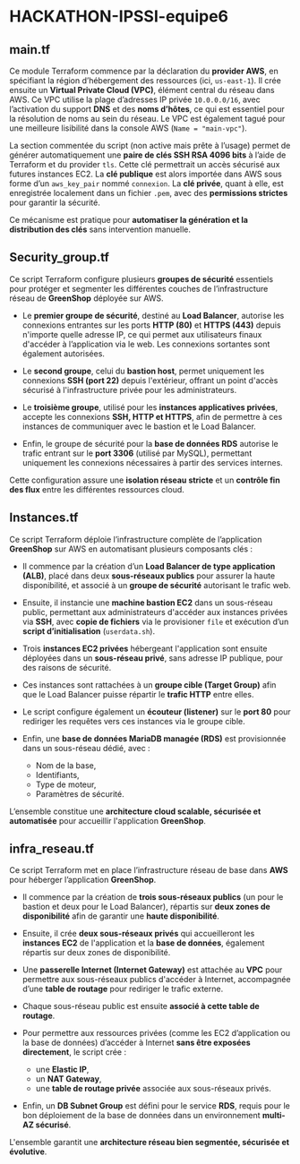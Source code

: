 # HACKATHON-IPSSI-equipe6
## main.tf

Ce module Terraform commence par la déclaration du **provider AWS**, en spécifiant la région d’hébergement des ressources (ici, `us-east-1`). Il crée ensuite un **Virtual Private Cloud (VPC)**, élément central du réseau dans AWS. Ce VPC utilise la plage d’adresses IP privée `10.0.0.0/16`, avec l’activation du support **DNS** et des **noms d’hôtes**, ce qui est essentiel pour la résolution de noms au sein du réseau. Le VPC est également tagué pour une meilleure lisibilité dans la console AWS (`Name = "main-vpc"`).

La section commentée du script (non active mais prête à l’usage) permet de générer automatiquement une **paire de clés SSH RSA 4096 bits** à l’aide de Terraform et du provider `tls`. Cette clé permettrait un accès sécurisé aux futures instances EC2. La **clé publique** est alors importée dans AWS sous forme d’un `aws_key_pair` nommé `connexion`. La **clé privée**, quant à elle, est enregistrée localement dans un fichier `.pem`, avec des **permissions strictes** pour garantir la sécurité.

Ce mécanisme est pratique pour **automatiser la génération et la distribution des clés** sans intervention manuelle.

## Security_group.tf

Ce script Terraform configure plusieurs **groupes de sécurité** essentiels pour protéger et segmenter les différentes couches de l’infrastructure réseau de **GreenShop** déployée sur AWS.

- Le **premier groupe de sécurité**, destiné au **Load Balancer**, autorise les connexions entrantes sur les ports **HTTP (80)** et **HTTPS (443)** depuis n'importe quelle adresse IP, ce qui permet aux utilisateurs finaux d'accéder à l’application via le web. Les connexions sortantes sont également autorisées.

- Le **second groupe**, celui du **bastion host**, permet uniquement les connexions **SSH (port 22)** depuis l'extérieur, offrant un point d'accès sécurisé à l'infrastructure privée pour les administrateurs.

- Le **troisième groupe**, utilisé pour les **instances applicatives privées**, accepte les connexions **SSH, HTTP et HTTPS**, afin de permettre à ces instances de communiquer avec le bastion et le Load Balancer.

- Enfin, le groupe de sécurité pour la **base de données RDS** autorise le trafic entrant sur le **port 3306** (utilisé par MySQL), permettant uniquement les connexions nécessaires à partir des services internes.

Cette configuration assure une **isolation réseau stricte** et un **contrôle fin des flux** entre les différentes ressources cloud.

## Instances.tf

Ce script Terraform déploie l’infrastructure complète de l’application **GreenShop** sur AWS en automatisant plusieurs composants clés :

- Il commence par la création d’un **Load Balancer de type application (ALB)**, placé dans deux **sous-réseaux publics** pour assurer la haute disponibilité, et associé à un **groupe de sécurité** autorisant le trafic web.

- Ensuite, il instancie une **machine bastion EC2** dans un sous-réseau public, permettant aux administrateurs d'accéder aux instances privées via **SSH**, avec **copie de fichiers** via le provisioner `file` et exécution d’un **script d’initialisation** (`userdata.sh`).

- Trois **instances EC2 privées** hébergeant l'application sont ensuite déployées dans un **sous-réseau privé**, sans adresse IP publique, pour des raisons de sécurité.

- Ces instances sont rattachées à un **groupe cible (Target Group)** afin que le Load Balancer puisse répartir le **trafic HTTP** entre elles.

- Le script configure également un **écouteur (listener)** sur le **port 80** pour rediriger les requêtes vers ces instances via le groupe cible.

- Enfin, une **base de données MariaDB managée (RDS)** est provisionnée dans un sous-réseau dédié, avec :
  - Nom de la base,
  - Identifiants,
  - Type de moteur,
  - Paramètres de sécurité.

L’ensemble constitue une **architecture cloud scalable, sécurisée et automatisée** pour accueillir l'application **GreenShop**.

## infra_reseau.tf

Ce script Terraform met en place l’infrastructure réseau de base dans **AWS** pour héberger l’application **GreenShop**.

- Il commence par la création de **trois sous-réseaux publics** (un pour le bastion et deux pour le Load Balancer), répartis sur **deux zones de disponibilité** afin de garantir une **haute disponibilité**.

- Ensuite, il crée **deux sous-réseaux privés** qui accueilleront les **instances EC2** de l'application et la **base de données**, également répartis sur deux zones de disponibilité.

- Une **passerelle Internet (Internet Gateway)** est attachée au **VPC** pour permettre aux sous-réseaux publics d'accéder à Internet, accompagnée d’une **table de routage** pour rediriger le trafic externe.

- Chaque sous-réseau public est ensuite **associé à cette table de routage**.

- Pour permettre aux ressources privées (comme les EC2 d’application ou la base de données) d’accéder à Internet **sans être exposées directement**, le script crée :
  - une **Elastic IP**,
  - un **NAT Gateway**,
  - une **table de routage privée** associée aux sous-réseaux privés.

- Enfin, un **DB Subnet Group** est défini pour le service **RDS**, requis pour le bon déploiement de la base de données dans un environnement **multi-AZ sécurisé**.

L'ensemble garantit une **architecture réseau bien segmentée, sécurisée et évolutive**.
